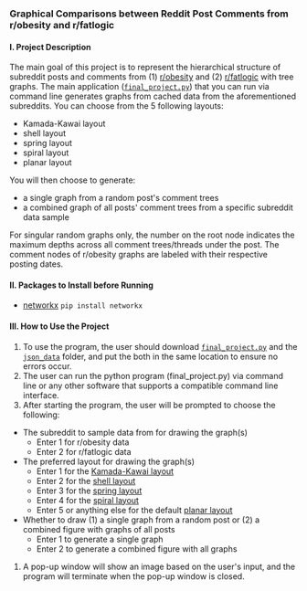 ### Graphical Comparisons between Reddit Post Comments from r/obesity and r/fatlogic

#### I. Project Description

The main goal of this project is to represent the hierarchical structure of subreddit posts and comments from (1) [r/obesity](https://www.reddit.com/r/Obesity/) and (2) [r/fatlogic](https://www.reddit.com/r/fatlogic/) with tree graphs. 
The main application ([```final_project.py```](https://github.com/AxueWithoutU/si507_final_project/blob/master/final_project.py)) that you can run via command line generates graphs from cached data from the aforementioned subreddits. You can choose from the 5 following layouts:

- Kamada-Kawai layout
- shell layout
- spring layout
- spiral layout
- planar layout

You will then choose to generate:
- a single graph from a random post's comment trees
- a combined graph of all posts' comment trees from a specific subreddit data sample

For singular random graphs only, the number on the root node indicates the maximum depths across all comment trees/threads under the post. The comment nodes of r/obesity graphs are labeled with their respective posting dates.  

#### II. Packages to Install before Running

- [networkx](https://networkx.org/)
    ```pip install networkx```

#### III. How to Use the Project

1. To use the program, the user should download [```final_project.py```](https://github.com/AxueWithoutU/si507_final_project/blob/master/final_project.py) and the [```json_data```](https://github.com/AxueWithoutU/si507_final_project/tree/master/json_data) folder, and put the both in the same location to ensure no errors occur. 
1. The user can run the python program (final_project.py) via command line or any other software that supports a compatible command line interface.
1. After starting the program, the user will be prompted to choose the following:
- The subreddit to sample data from for drawing the graph(s)
    - Enter 1 for r/obesity data
    - Enter 2 for r/fatlogic data
- The preferred layout for drawing the graph(s)
    - Enter 1 for the [Kamada-Kawai layout](https://networkx.org/documentation/stable/reference/generated/networkx.drawing.layout.kamada_kawai_layout.html)
    - Enter 2 for the [shell layout](https://networkx.org/documentation/stable/reference/generated/networkx.drawing.layout.shell_layout.html)
    - Enter 3 for the [spring layout](https://networkx.org/documentation/stable/reference/generated/networkx.drawing.layout.spring_layout.html)
    - Enter 4 for the [spiral layout](https://networkx.org/documentation/stable/reference/generated/networkx.drawing.layout.spiral_layout.html)
    - Enter 5 or anything else for the default [planar layout](https://networkx.org/documentation/stable/reference/generated/networkx.drawing.layout.planar_layout.html)
- Whether to draw (1) a single graph from a random post or (2) a combined figure with graphs of all posts
    - Enter 1 to generate a single graph
    - Enter 2 to generate a combined figure with all graphs
1. A pop-up window will show an image based on the user's input, and the program will terminate when the pop-up window is closed.